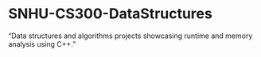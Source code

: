 # SNHU-CS300-DataStructures
“Data structures and algorithms projects showcasing runtime and memory analysis using C++.”
